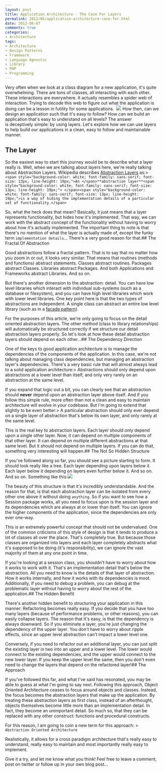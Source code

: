 ```yaml
---
layout: post
title: Application Architecture - The Case For Layers
permalink: 2012/06/application-architecture-case-for.html
date: 2012-06-07
comments: true
categories:
- Architecture
tags:
- Architecture
- Design Patterns
- Framework
- Language Agnostic
- Library
- PHP
- Programming
---
```


Very often when we look at a class diagram for a new application, it's quite overwhelming. There are tons of classes, all interacting with each other. These interactions are everywhere. It actually resembles a spider web of interaction. Trying to decode this web to figure out what the application is doing can be a lesson in futility for some applications. 
[![](http://sonivis.org/wiki/images/thumb/4/40/ClassDiagram.png/800px-ClassDiagram.png)](http://sonivis.org/wiki/images/thumb/4/40/ClassDiagram.png/800px-ClassDiagram.png)
How then, can we design an application such that it's easy to follow? How can we build an application that's easy to understand on all levels? The answer is deceptively simple: by using layers. Let's explore how we can use layers to help build our applications in a clean, easy to follow and maintainable manner.<!--more-->
## The Layer


So the easiest way to start this journey would be to describe what a layer really is. Well, when we are talking about layers here, we're really talking about Abstraction Layers. Wikipedia describes [Abstraction Layers](http://en.wikipedia.org/wiki/Abstraction_layer) as:> `<span style="background-color: white; font-family: sans-serif; font-size: 13px; line-height: 19px;">An </span>**abstraction layer**<span style="background-color: white; font-family: sans-serif; font-size: 13px; line-height: 19px;"> </span><span style="background-color: white; font-family: sans-serif; font-size: 13px; line-height: 19px;">is a way of hiding the implementation details of a particular set of functionality.</span>`


So, what the heck does that mean? Basically, it just means that a layer represents functionality, but hides how it's implemented. That way, we can work with the abstract concept of the functionality without having to worry about how it's actually implemented. The important thing to note is that there's no mention of what the layer is actually made of, except the funky term `implementation details`... There's a very good reason for that.## The Fractal Of Abstraction


Good abstractions follow a fractal pattern. That is to say that no matter how you zoom in or out, it looks very similar. That means that routines (methods and functions) abstract statements. Classes abstract routines. Packages abstract Classes. Libraries abstract Packages. And both Applications and Frameworks abstract Libraries. And so on.

But there's another dimension to the abstraction: detail. You can have low level libraries which interact with individual sub-systems (such as a database or filesystem), and you can have high level libraries which work with lower level libraries. One key point here is that the two types of abstractions are independent. A single class can abstract an entire low level library (such as in a [facade pattern](http://sourcemaking.com/design_patterns/facade)).

For the purposes of this article, we're only going to focus on the detail oriented abstraction layers. The other method (class to library relationships) will automatically be structured correctly if we structure our detail abstraction layers properly. So let's look at how these detail abstraction layers should depend on each other...## The Dependency Direction


One of the keys to good application architecture is to manage the dependencies of the components of the application. In this case, we're not talking about managing class dependencies, but managing an abstraction layer's dependencies. There's a very basic rule that will almost always lead to a solid application architecture:> Abstractions should only depend upon abstractions at a lower level than itself, and only very rarely on an abstraction at the same level.


If you expand that logic out a bit, you can clearly see that an abstraction should **never** depend upon an abstraction layer above itself. And if you follow this simple rule, more often than not a clean and easy to maintain architecture will evolve in your codebase. But I'm going to extend that slightly to be even better:> A particular abstraction should only ever depend on a single layer of abstraction that's below its own layer, and only rarely at the same level.


This is the real key to abstraction layers. Each layer should only depend upon a single other layer. Now, it can depend on multiple components of that other layer. It can depend on multiple different abstractions at that same level. But it should not depend on multiple layers. If you can do that, something very interesting will happen.## The Not So Hidden Structure


If you've followed along so far, you should see a picture starting to form. It should look really like a tree. Each layer depending upon layers below it. Each layer below it depending on layers even further below it. And so on. And so on. Something like this:[![](http://cia.sourceforge.net/legacy/apidocs/com/hack23/cia/web/viewfactory/api/admin/com.hack23.cia.web.viewfactory.api.admin.png)](http://cia.sourceforge.net/legacy/apidocs/com/hack23/cia/web/viewfactory/api/admin/com.hack23.cia.web.viewfactory.api.admin.png)

The beauty of this structure is that it's incredibly understandable. And the reason for that, is that each abstraction layer can be isolated from every other one above it without doing `anything`. So if you want to see how a Session package works, all you need to focus upon is the session layer and its dependencies which are always at or lower than itself. You can ignore the higher components of the application, since the dependencies are only ever one-way. 

This is an extremely powerful concept that should not be undervalued. One of the common criticisms of this style of design is that it tends to produce a lot of classes all over the place. That's completely true. But because those classes are organized into layers and each layer completely abstracts what it's supposed to be doing (it's responsibility), we can ignore the vast majority of them at any one point in time. 

If you're looking at a session class, you shouldn't have to worry about how it works to work with it. That's an implementation detail that's below the abstraction. All you need to know is the details of that layer of abstraction. How it works internally, and how it works with its dependencies is moot. Additionally, if you need to debug a problem, you can debug at the problematic layer without having to worry about the rest of the application.## The Hidden Benefit


There's another hidden benefit to structuring your application in this manner: Refactoring becomes really easy. If you decide that you have too many layers (because of performance problems, or other reasons), you can easily collapse layers. The reason that it's easy, is that the dependency is always downward. So if you eliminate a layer, you're just changing the dependency of the upper layer. You don't have to worry about ripple effects, since an upper level abstraction can't impact a lower level one.

Conversely, if you need to refactor out an additional layer, you can just split the existing layer in two into an upper and a lower level. The lower would connect to the existing dependencies, and the upper would connect to the new lower layer. If you keep the upper level the same, then you don't even need to change the layers that depend on the refactored layer!## The Approach


If you've followed this far, and what I've said has resonated, you may be able to guess at what I'm going to say next. Following this approach, Object Oriented Architecture ceases to focus around objects and classes. Instead, the focus becomes the abstraction layers that make up the application. By treating these abstraction layers as first class, instead of an afterthought, objects themselves become little more than an implementation detail. In fact, they become an unimportant detail. So much so, that they can be replaced with any other construct: functions and procedural constructs.

For this reason, I am going to coin a new term for this approach: > `Abstraction Oriented Architecture`


Realistically, it allows for a cross paradigm architecture that's really easy to understand, really easy to maintain and most importantly really easy to implement.

Give it a try, and let me know what you think! Feel free to leave a comment, post on twitter or follow up in your own blog post...
